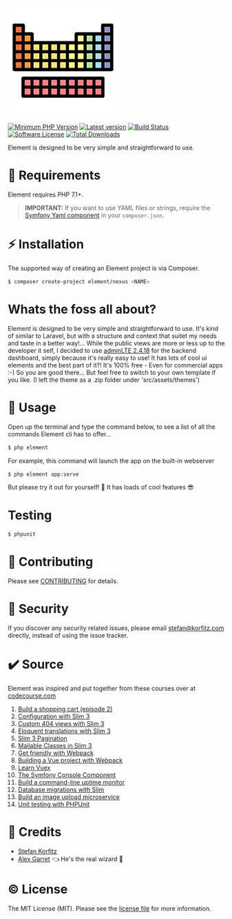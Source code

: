 <p>
    <img src="src/build/static/icons/icon_256.png" width="256" alt="Element logo">
</p>

[![Minimum PHP Version][ico-php]][link-php]
[![Latest version][ico-version]][link-packagist]
[![Build Status][ico-ci]][link-ci]
[![Software License][ico-license]][link-license]
[![Total Downloads][ico-downloads]][link-downloads]

Element is designed to be very simple and straightforward to use.

:elephant: Requirements
===
Element requires PHP 7.1+.

> **IMPORTANT:** If you want to use YAML files or strings, require the [Symfony Yaml component](https://github.com/symfony/Yaml) in your `composer.json`.

:zap: Installation
===
The supported way of creating an Element project is via Composer.

```sh
$ composer create-project element/nexus <NAME>
```

Whats the foss all about?
===
Element is designed to be very simple and straightforward to use. It's kind of similar to Laravel, but with a structure and context that suitet my needs and
taste in a better way!... While the public views are more or less up to the developer it self, I decided to use [adminLTE 2.4.18](https://adminlte.io/themes/AdminLTE/index.html) for the backend dashboard, simply because it's really easy to use! It has lots of cool ui elements
and the best part of it?! It's 100% free - Even for commercial apps :-) So you are good there... But feel free to switch to your own template if you like. (I left the theme as a .zip folder under 'src/assets/themes')

:speech_balloon: Usage
===
Open up the terminal and type the command below, to see a list of all the commands Element cli has to offer...
``` bash
$ php element
```

For example, this command will launch the app on the built-in webserver
``` bash
$ php element app:serve
```
But please try it out for yourself! :rocket: It has loads of cool features :sunglasses:

Testing
===
``` bash
$ phpunit
```


:link: Contributing
===
Please see [CONTRIBUTING](CONTRIBUTING.md) for details.


:cop: Security
===
If you discover any security related issues, please email [stefan@korfitz.com](mailto:stefan@korfitz.com?subject=[SECURITY]%20Config%20Security%20Issue) directly, instead of using the issue tracker.

:heavy_check_mark: Source
===
Element was inspired and put together from these courses over at [codecourse.com](http://codecourse.com)
1.  [Build a shopping cart (episode 2)](https://codecourse.com/watch/build-a-shopping-cart?part=168-setting-up) 
2.  [Configuration with Slim 3](https://codecourse.com/courses/configuration-with-slim-3)
3.  [Custom 404 views with Slim 3](https://codecourse.com/courses/slim-3-custom-404-views)
4.  [Eloquent translations with Slim 3](https://codecourse.com/watch/eloquent-translations-with-slim-3)
5.  [Slim 3 Pagination](https://codecourse.com/watch/slim-3-pagination)
6.  [Mailable Classes in Slim 3](https://codecourse.com/courses/mailable-classes-in-slim-3)
7.  [Get friendly with Webpack](https://codecourse.com/courses/get-friendly-with-webpack)
8.  [Building a Vue project with Webpack](https://codecourse.com/courses/building-a-vue-project-with-webpack)
9.  [Learn Vuex](https://codecourse.com/courses/learn-vuex)
10. [The Symfony Console Component](https://codecourse.com/watch/symfony-console-component)
11. [Build a command-line uptime monitor](https://codecourse.com/courses/build-a-command-line-uptime-monitor)
12. [Database migrations with Slim](https://codecourse.com/watch/database-migrations-with-slim)
13. [Build an image upload microservice](https://codecourse.com/watch/build-an-image-upload-microservice)
14. [Unit testing with PHPUnit](https://codecourse.com/watch/unit-testing-with-php-unit)


:mega: Credits
===
- [Stefan Korfitz](https://www.korfitz.com)
- [Alex Garret](https://github.com/alexgarrett) :point_left: He's the real wizard :rocket:


:copyright: License
===
The MIT License (MIT). Please see the [license file](LICENSE.md) for more information.

[ico-php]: https://img.shields.io/badge/php-%3E%3D%207.1-8892BF.svg?style=for-the-badge
[ico-version]: https://img.shields.io/packagist/v/element/app.svg?style=for-the-badge
[ico-ci]: https://img.shields.io/gitlab/pipeline/skf83/app/develop?style=for-the-badge
[ico-license]: https://img.shields.io/badge/license-MIT-brightgreen.svg?style=for-the-badge
[ico-downloads]: https://img.shields.io/packagist/dt/element/app.svg?style=for-the-badge

[link-php]: https://php.net/
[link-packagist]: https://packagist.org/packages/element/app
[link-ci]: https://gitlab.com/skf83/app/commits/develop
[link-license]: https://opensource.org/licenses/MIT
[link-downloads]: https://packagist.org/packages/element/app
